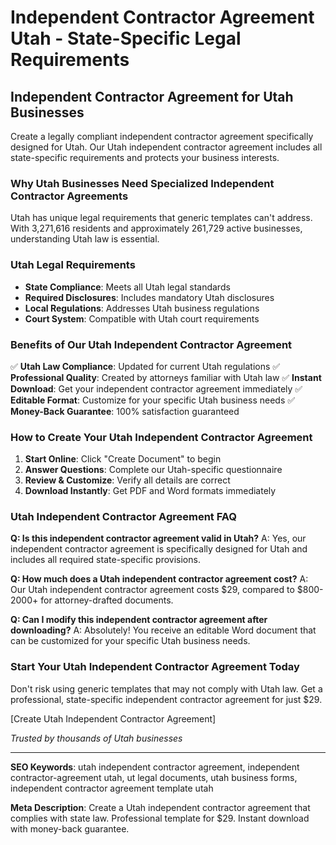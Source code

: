 # Independent Contractor Agreement Utah - State-Specific Legal Requirements

## Independent Contractor Agreement for Utah Businesses

Create a legally compliant independent contractor agreement specifically designed for Utah. Our Utah independent contractor agreement includes all state-specific requirements and protects your business interests.

### Why Utah Businesses Need Specialized Independent Contractor Agreements

Utah has unique legal requirements that generic templates can't address. With 3,271,616 residents and approximately 261,729 active businesses, understanding Utah law is essential.

### Utah Legal Requirements

- **State Compliance**: Meets all Utah legal standards
- **Required Disclosures**: Includes mandatory Utah disclosures
- **Local Regulations**: Addresses Utah business regulations
- **Court System**: Compatible with Utah court requirements

### Benefits of Our Utah Independent Contractor Agreement

✅ **Utah Law Compliance**: Updated for current Utah regulations
✅ **Professional Quality**: Created by attorneys familiar with Utah law
✅ **Instant Download**: Get your independent contractor agreement immediately
✅ **Editable Format**: Customize for your specific Utah business needs
✅ **Money-Back Guarantee**: 100% satisfaction guaranteed

### How to Create Your Utah Independent Contractor Agreement

1. **Start Online**: Click "Create Document" to begin
2. **Answer Questions**: Complete our Utah-specific questionnaire
3. **Review & Customize**: Verify all details are correct
4. **Download Instantly**: Get PDF and Word formats immediately

### Utah Independent Contractor Agreement FAQ

**Q: Is this independent contractor agreement valid in Utah?**
A: Yes, our independent contractor agreement is specifically designed for Utah and includes all required state-specific provisions.

**Q: How much does a Utah independent contractor agreement cost?**
A: Our Utah independent contractor agreement costs $29, compared to $800-2000+ for attorney-drafted documents.

**Q: Can I modify this independent contractor agreement after downloading?**
A: Absolutely! You receive an editable Word document that can be customized for your specific Utah business needs.

### Start Your Utah Independent Contractor Agreement Today

Don't risk using generic templates that may not comply with Utah law. Get a professional, state-specific independent contractor agreement for just $29.

[Create Utah Independent Contractor Agreement]

_Trusted by thousands of Utah businesses_

---

**SEO Keywords**: utah independent contractor agreement, independent contractor-agreement utah, ut legal documents, utah business forms, independent contractor agreement template utah

**Meta Description**: Create a Utah independent contractor agreement that complies with state law. Professional template for $29. Instant download with money-back guarantee.
